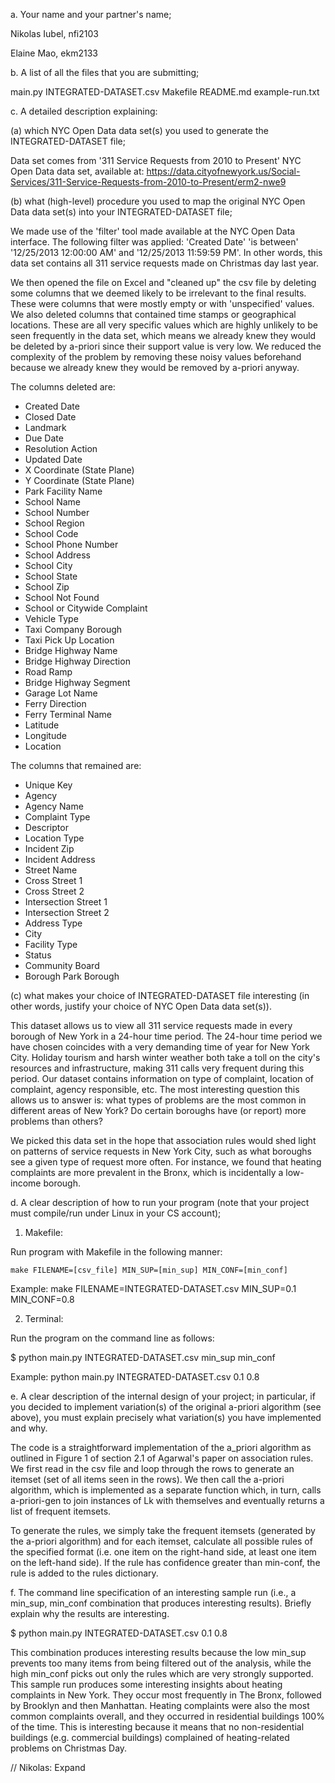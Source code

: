 a. Your name and your partner's name;

Nikolas Iubel, nfi2103

Elaine Mao, ekm2133

b. A list of all the files that you are submitting;

main.py
INTEGRATED-DATASET.csv
Makefile
README.md
example-run.txt

c. A detailed description explaining: 

(a) which NYC Open Data data set(s) you used to generate the INTEGRATED-DATASET file; 

Data set comes from '311 Service Requests from 2010 to Present' NYC Open Data data set, available at: https://data.cityofnewyork.us/Social-Services/311-Service-Requests-from-2010-to-Present/erm2-nwe9


(b) what (high-level) procedure you used to map the original NYC Open Data data set(s) into your INTEGRATED-DATASET file;

We made use of the 'filter' tool made available at the NYC Open Data interface. The following filter was applied: 'Created Date' 'is between' '12/25/2013 12:00:00 AM' and '12/25/2013 11:59:59 PM'. In other words, this data set contains all 311 service requests made on Christmas day last year.

We then opened the file on Excel and "cleaned up" the csv file by deleting some columns that we deemed likely to be irrelevant to the final results. These were columns that were mostly empty or with 'unspecified' values. We also deleted columns that contained time stamps or geographical locations. These are all very specific values which are highly unlikely to be seen frequently in the data set, which means we already knew they would be deleted by a-priori since their support value is very low. We reduced the complexity of the problem by removing these noisy values beforehand because we already knew they would be removed by a-priori anyway. 

The columns deleted are: 
- Created Date	
- Closed Date
- Landmark
- Due Date	
- Resolution Action 
- Updated Date
- X Coordinate (State Plane)	
- Y Coordinate (State Plane)
- Park Facility Name
- School Name	
- School Number	
- School Region	
- School Code
- School Phone Number
- School Address	
- School City
- School State
- School Zip
- School Not Found
- School or Citywide Complaint	
- Vehicle Type
- Taxi Company Borough
- Taxi Pick Up Location	
- Bridge Highway Name
- Bridge Highway Direction
- Road Ramp	
- Bridge Highway Segment	
- Garage Lot Name	
- Ferry Direction	
- Ferry Terminal Name
- Latitude
- Longitude	
- Location

The columns that remained are:
- Unique Key
- Agency
- Agency Name
- Complaint Type
- Descriptor
- Location Type
- Incident Zip	
- Incident Address	
- Street Name
- Cross Street 1
- Cross Street 2
- Intersection Street 1	
- Intersection Street 2	
- Address Type
- City	
- Facility Type	
- Status
- Community Board
- Borough	Park Borough
 
(c) what makes your choice of INTEGRATED-DATASET file interesting (in other words, justify your choice of NYC Open Data data set(s)). 

This dataset allows us to view all 311 service requests made in every borough of New York in a 24-hour time period. The 24-hour time period we have chosen coincides with a very demanding time of year for New York City. Holiday tourism and harsh winter weather both take a toll on the city's resources and infrastructure, making 311 calls very frequent during this period. Our dataset contains information on type of complaint, location of complaint, agency responsible, etc. The most interesting question this allows us to answer is: what types of problems are the most common in different areas of New York? Do certain boroughs have (or report) more problems than others? 

We picked this data set in the hope that association rules would shed light on patterns of service requests in New York City, such as what boroughs see a given type of request more often. For instance, we found that heating complaints are more prevalent in the Bronx, which is incidentally a low-income borough.

d. A clear description of how to run your program (note that your project must compile/run under Linux in your CS account);

1) Makefile:

Run program with Makefile in the following manner:

    make FILENAME=[csv_file] MIN_SUP=[min_sup] MIN_CONF=[min_conf]

 Example:
 make FILENAME=INTEGRATED-DATASET.csv MIN_SUP=0.1 MIN_CONF=0.8

2) Terminal:

Run the program on the command line as follows: 

$ python main.py INTEGRATED-DATASET.csv min_sup min_conf

Example:
python main.py INTEGRATED-DATASET.csv 0.1 0.8

e. A clear description of the internal design of your project; in particular, if you decided to implement variation(s) of the original a-priori algorithm (see above), you must explain precisely what variation(s) you have implemented and why.

The code is a straightforward implementation of the a_priori algorithm as outlined in Figure 1 of section 2.1 of Agarwal's paper on association rules. We first read in the csv file and loop through the rows to generate an itemset (set of all items seen in the rows). We then call the a-priori algorithm, which is implemented as a separate function which, in turn, calls a-priori-gen to join instances of Lk with themselves and eventually returns a list of frequent itemsets.

To generate the rules, we simply take the frequent itemsets (generated by the a-priori algorithm) and for each itemset, calculate all possible rules of the specified format (i.e. one item on the right-hand side, at least one item on the left-hand side). If the rule has confidence greater than min-conf, the rule is added to the rules dictionary. 

f. The command line specification of an interesting sample run (i.e., a min_sup, min_conf combination that produces interesting results). Briefly explain why the results are interesting.

$ python main.py INTEGRATED-DATASET.csv 0.1 0.8

This combination produces interesting results because the low min_sup prevents too many items from being filtered out of the analysis, while the high min_conf picks out only the rules which are very strongly supported. This sample run produces some interesting insights about heating complaints in New York. They occur most frequently in The Bronx, followed by Brooklyn and then Manhattan. Heating complaints were also the most common complaints overall, and they occurred in residential buildings 100% of the time. This is interesting because it means that no non-residential buildings (e.g. commercial buildings) complained of heating-related problems on Christmas Day. 

// Nikolas: Expand


